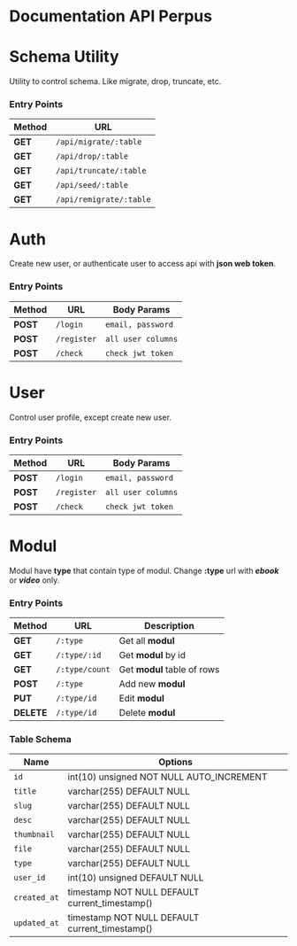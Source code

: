 # **Documentation API Perpus**

# Schema Utility
Utility to control schema. Like migrate, drop, truncate, etc.
### Entry Points
| Method | URL |
| ------ | --- |
| **GET** | `/api/migrate/:table` |
| **GET** | `/api/drop/:table` |
| **GET** | `/api/truncate/:table` |
| **GET** | `/api/seed/:table` |
| **GET** | `/api/remigrate/:table` |

# Auth
Create new user, or authenticate user to access api
with **json web token**.
### Entry Points

| Method | URL | Body Params |
| ------ | --- | ------ |
| **POST** | `/login` | `email, password` |
| **POST** | `/register` | `all user columns` |
| **POST** | `/check` | `check jwt token` |

# User
Control user profile, except create new user.
### Entry Points

| Method | URL | Body Params |
| ------ | --- | ------ |
| **POST** | `/login` | `email, password` |
| **POST** | `/register` | `all user columns` |
| **POST** | `/check` | `check jwt token` |

# Modul
Modul have **type** that contain type of modul.
Change **:type** url with ***ebook*** or ***video*** only.

### Entry Points

| Method | URL | Description |
| ------ | --- | -------- |
| **GET** | `/:type` | Get all **modul** |
| **GET** | `/:type/:id` | Get **modul** by id |
| **GET** | `/:type/count` | Get **modul** table of rows |
| **POST** | `/:type` | Add new **modul** |
| **PUT** | `/:type/id` | Edit **modul** |
| **DELETE** | `/:type/id` | Delete **modul** |

### Table Schema
| Name | Options |
| --- | --- |
| `id` | int(10) unsigned NOT NULL AUTO_INCREMENT |
| `title` | varchar(255) DEFAULT NULL |
| `slug` | varchar(255) DEFAULT NULL |
| `desc` | varchar(255) DEFAULT NULL |
| `thumbnail` | varchar(255) DEFAULT NULL |
| `file` | varchar(255) DEFAULT NULL |
| `type` | varchar(255) DEFAULT NULL |
| `user_id` | int(10) unsigned DEFAULT NULL |
| `created_at` | timestamp NOT NULL DEFAULT current_timestamp() |
| `updated_at` | timestamp NOT NULL DEFAULT current_timestamp() |